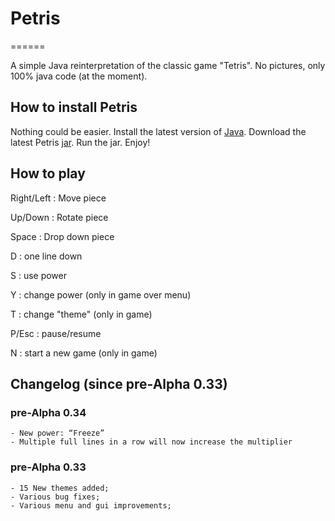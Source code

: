 # Petris
======

A simple Java reinterpretation of the classic game "Tetris". No pictures, only 100% java code (at the moment).

## How to install Petris

Nothing could be easier. Install the latest version of [Java]. Download the latest Petris [jar]. Run the jar. Enjoy!

## How to play

Right/Left : Move piece

Up/Down : Rotate piece

Space : Drop down piece

D : one line down

S : use power

Y : change power (only in game over menu)

T : change "theme" (only in game)

P/Esc : pause/resume

N : start a new game (only in game)

## Changelog (since pre-Alpha 0.33)

### pre-Alpha 0.34

	- New power: “Freeze”
	- Multiple full lines in a row will now increase the multiplier

### pre-Alpha 0.33
	
	- 15 New themes added;
	- Various bug fixes;
	- Various menu and gui improvements;


[Java]: https://www.java.com/it/download/
[jar]: https://github.com/ParsleyJ/Petris/blob/master/jars/Petris-preAlpha034.jar?raw=true

